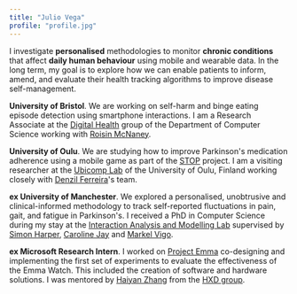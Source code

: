 ```yaml
---
title: "Julio Vega"
profile: "profile.jpg"
---
```

I investigate **personalised** methodologies to monitor **chronic conditions** that affect **daily human behaviour** using mobile and wearable data. In the long term, my goal is to explore how we can enable patients to inform, amend, and evaluate their health tracking algorithms to improve disease self-management.

**University of Bristol**. We are working on self-harm and binge eating episode detection using smartphone interactions. I am a Research Associate at the [Digital Health](http://www.bris.ac.uk/engineering/research/digital-health/?_ga=2.21049336.2107843035.1557739749-1608399595.1557739749) group of the Department of Computer Science working with [Roisin McNaney](http://www.bristol.ac.uk/engineering/people/roisin-mcnaney/index.html).

**University of Oulu**. We are studying how to improve Parkinson's medication adherence using a mobile game as part of the [STOP](http://ubicomp.oulu.fi/stop-sentient-tracking-of-parkinsons-funded-by-the-academy-of-finland-ict-2023-programme/) project. I am a visiting researcher at the [Ubicomp Lab](http://ubicomp.oulu.fi/) of the University of Oulu, Finland working closely with [Denzil Ferreira](https://www.oulu.fi/university/researcher/denzil-ferreira)'s team.

**ex University of Manchester**. We explored a personalised, unobtrusive and clinical-informed methodology to track self-reported fluctuations in pain, gait, and fatigue in Parkinson's. I received a PhD in Computer Science during my stay at the [Interaction Analysis and Modelling Lab](http://www.cs.manchester.ac.uk/our-research/laboratories/iam/) supervised by [Simon Harper](http://www.manchester.ac.uk/research/simon.harper/), [Caroline Jay](http://www.manchester.ac.uk/research/caroline.jay/) and [Markel Vigo](http://www.markelvigo.info/).

**ex Microsoft Research Intern**. I worked on [Project Emma](https://blogs.microsoft.com/transform/feature/emma-can-write-again-thanks-to-prototype-watch-raising-hope-for-parkinsons-disease/) co-designing and implementing the first set of experiments to evaluate the effectiveness of the Emma Watch. This included the creation of software and hardware solutions. I was mentored by [Haiyan Zhang](https://twitter.com/haiyan) from the [HXD group](https://hxd.research.microsoft.com/work/).